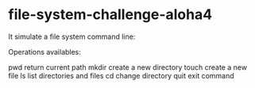 # file-system-challenge-aloha4
It simulate a file system command line:

Operations availables:

pwd return current path
mkdir create a new directory
touch create a new file
ls list directories and files
cd change directory
quit exit command
